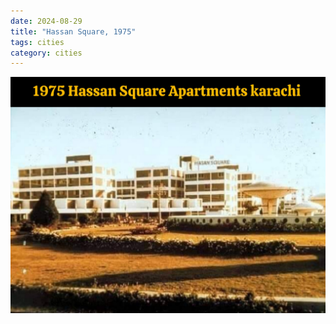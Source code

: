 ```yaml
---
date: 2024-08-29
title: "Hassan Square, 1975"
tags: cities
category: cities
---
```


![karachi-hassan square.jpg](https://raw.githubusercontent.com/muneer78/muneer78.github.io/master/images/karachi-hassan-square.jpg)